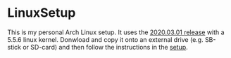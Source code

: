 # LinuxSetup
This is my personal Arch Linux setup.
It uses the [2020.03.01 release](magnet:?xt=urn:btih:54da0b79719064aa10fe2cc4e13630a1222d1939&dn=archlinux-2020.03.01-x86_64.iso&tr=udp://tracker.archlinux.org:6969&tr=http://tracker.archlinux.org:6969/announce) with a 5.5.6 linux kernel.
Donwload and copy it onto an external drive (e.g. SB-stick or SD-card) and then follow the instructions in the [setup](setup.sh).
